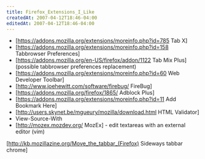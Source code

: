 ```yaml
---
title: Firefox_Extensions_I_Like
createdAt: 2007-04-12T18:46-04:00
editedAt: 2007-04-12T18:46-04:00
---
```


* [https://addons.mozilla.org/extensions/moreinfo.php?id=785 Tab X]
* [https://addons.mozilla.org/extensions/moreinfo.php?id=158 Tabbrowser Preferences]
* [https://addons.mozilla.org/en-US/firefox/addon/1122 Tab Mix Plus] (possible tabbrowser preferences replacement)
* [https://addons.mozilla.org/extensions/moreinfo.php?id=60 Web Developer Toolbar]
* [http://www.joehewitt.com/software/firebug/ FireBug]
* [https://addons.mozilla.org/firefox/1865/ Adblock Plus]
* [https://addons.mozilla.org/extensions/moreinfo.php?id=11 Add Bookmark Here]
* [http://users.skynet.be/mgueury/mozilla/download.html HTML Validator]
* View-Source-With
* [http://mozex.mozdev.org/ MozEx] - edit textareas with an external editor (vim)

[http://kb.mozillazine.org/Move_the_tabbar_(Firefox) Sideways tabbar chrome]

